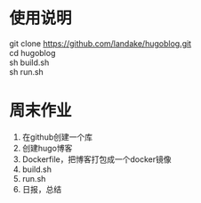 # 使用说明
git clone https://github.com/landake/hugoblog.git  
cd hugoblog  
sh build.sh  
sh run.sh  

# 周末作业
1. 在github创建一个库  
2. 创建hugo博客  
3. Dockerfile，把博客打包成一个docker镜像  
4. build.sh  
5. run.sh  
6. 日报，总结  